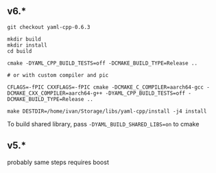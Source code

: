 ## v6.*

```
git checkout yaml-cpp-0.6.3

mkdir build
mkdir install
cd build

cmake -DYAML_CPP_BUILD_TESTS=off -DCMAKE_BUILD_TYPE=Release ..

# or with custom compiler and pic

CFLAGS=-fPIC CXXFLAGS=-fPIC cmake -DCMAKE_C_COMPILER=aarch64-gcc -DCMAKE_CXX_COMPILER=aarch64-g++ -DYAML_CPP_BUILD_TESTS=off -DCMAKE_BUILD_TYPE=Release ..

make DESTDIR=/home/ivan/Storage/libs/yaml-cpp/install -j4 install
```

To build shared library, pass `-DYAML_BUILD_SHARED_LIBS=on` to cmake

## v5.*

probably same steps
requires boost
